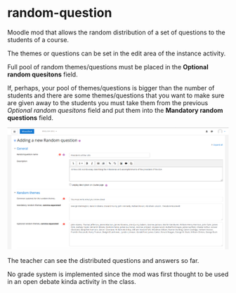 # random-question

Moodle mod that allows the random distribution of a set of questions to the students of a course. 

The themes or questions can be set in the edit area of the instance activity. 

Full pool of random themes/questions must be placed in the **Optional random quesitons** field.

If, perhaps, your pool of themes/questions is bigger than the number of students and there are some themes/questions that you want to make sure are given away to the students you must take them from the previous *Optional random quesitons* field and put them into the **Mandatory random questions** field.

![Edit area for a random question instance](https://github.com/AlfaSchz/random-question/blob/master/random-question.png)

The teacher can see the distributed questions and answers so far. 

No grade system is implemented since the mod was first thought to be used in an open debate kinda activity in the class. 